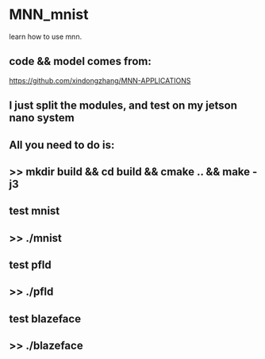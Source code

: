 # MNN_mnist
learn how to use mnn.
## code && model comes from:
https://github.com/xindongzhang/MNN-APPLICATIONS
## I just split the modules, and test on my jetson nano system
## All you need to do is:
## >> mkdir build && cd build && cmake .. && make -j3
## test mnist
## >> ./mnist
## test pfld
## >> ./pfld
## test blazeface
## >> ./blazeface

